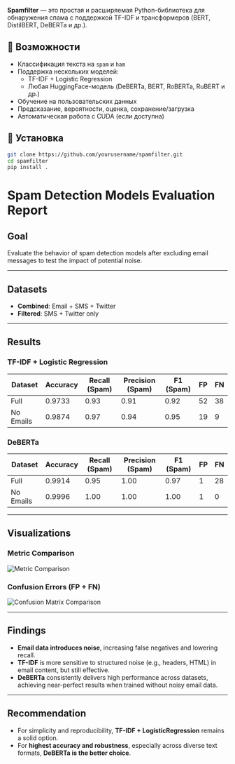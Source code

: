 **Spamfilter** — это простая и расширяемая Python-библиотека для обнаружения спама с поддержкой TF-IDF и трансформеров (BERT, DistilBERT, DeBERTa и др.).

## 🚀 Возможности

- Классификация текста на `spam` и `ham`
- Поддержка нескольких моделей:
  - TF-IDF + Logistic Regression
  - Любая HuggingFace-модель (DeBERTa, BERT, RoBERTa, RuBERT и др.)
- Обучение на пользовательских данных
- Предсказание, вероятности, оценка, сохранение/загрузка
- Автоматическая работа с CUDA (если доступна)

## 🔧 Установка

```bash
git clone https://github.com/yourusername/spamfilter.git
cd spamfilter
pip install .
```


# Spam Detection Models Evaluation Report

## Goal

Evaluate the behavior of spam detection models after excluding email messages to test the impact of potential noise.

---

## Datasets

- **Combined**: Email + SMS + Twitter
- **Filtered**: SMS + Twitter only

---

## Results

### TF-IDF + Logistic Regression

| Dataset   | Accuracy | Recall (Spam) | Precision (Spam) | F1 (Spam) | FP | FN |
|-----------|----------|----------------|------------------|-----------|----|----|
| Full      | 0.9733   | 0.93           | 0.91             | 0.92      | 52 | 38 |
| No Emails | 0.9874   | 0.97           | 0.94             | 0.95      | 19 | 9  |

### DeBERTa

| Dataset   | Accuracy | Recall (Spam) | Precision (Spam) | F1 (Spam) | FP | FN |
|-----------|----------|----------------|------------------|-----------|----|----|
| Full      | 0.9914   | 0.95           | 1.00             | 0.97      | 1  | 28 |
| No Emails | 0.9996   | 1.00           | 1.00             | 1.00      | 1  | 0  |

---

## Visualizations

### Metric Comparison

![Metric Comparison](metrics_comparison.png)

### Confusion Errors (FP + FN)

![Confusion Matrix Comparison](confusion_comparison.png)

---

## Findings

- **Email data introduces noise**, increasing false negatives and lowering recall.
- **TF-IDF** is more sensitive to structured noise (e.g., headers, HTML) in email content, but still effective.
- **DeBERTa** consistently delivers high performance across datasets, achieving near-perfect results when trained without noisy email data.

---

## Recommendation

- For simplicity and reproducibility, **TF-IDF + LogisticRegression** remains a solid option.
- For **highest accuracy and robustness**, especially across diverse text formats, **DeBERTa is the better choice**.
